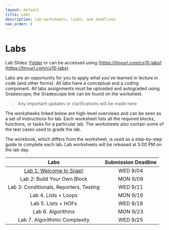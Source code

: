 ```yaml
---
layout: default
title: Labs
description: Lab worksheets, links, and deadlines
nav_order: 8
---
```

# Labs

Lab Slides: [Folder](https://drive.google.com/drive/folders/1CXRHvlQswGr2eT0zNPsMEdKhJJl6zIcf?usp=sharing) or can be accessed using [https://tinyurl.com/cs10-labs](https://tinyurl.com/cs10-labs)

Labs are an opportunity for you to apply what you've learned in lecture in code (and other forms). All labs have a conceptual and a coding component. All labs assignments must be uploaded and autograded using Gradescope; the Gradescope link can be found on the worksheet. 

>  Any important updates or clarifications will be made here

The worksheeks linked below are high-level overviews and can be seen as a set of instructions for lab. Each worksheet lists all the required blocks, functions, or tasks for a particular lab. The worksheets also contain some of the test cases used to grade the lab.

The workbook, which differs from the worksheet, is used as a step-by-step guide to complete each lab. Lab worksheets will be released at 5:00 PM on the lab day. 

| Labs                                          |  Submission Deadline  |
| :----:                                        |  :----:               |
| [Lab 1: Welcome to Snap!](https://docs.google.com/document/d/1A-e8t_ow2SamdUqJC9tfT11-ZaCn351NW3CpD-KvxN8/edit?usp=sharing)                   | WED 9/04              |
| Lab 2: Build Your Own Block              | MON 9/09              |
| Lab 3: Conditionals, Reporters, Testing   | WED 9/11        |
| Lab 4. Lists + Loops                  | MON 9/16             |
| Lab 5. Lists + HOFs                       | WED 9/18                |
| Lab 6. Algorithms                        | MON 9/23          |
| Lab 7. Algorithmic Complexity             | WED 9/25       |
